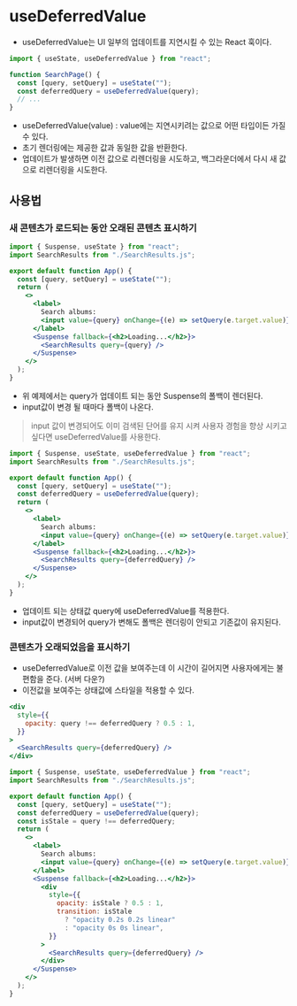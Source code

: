 # useDeferredValue

- useDeferredValue는 UI 일부의 업데이트를 지연시킬 수 있는 React 훅이다.

```jsx
import { useState, useDeferredValue } from "react";

function SearchPage() {
  const [query, setQuery] = useState("");
  const deferredQuery = useDeferredValue(query);
  // ...
}
```

- useDeferredValue(value) : value에는 지연시키려는 값으로 어떤 타입이든 가질 수 있다.
- 초기 렌더링에는 제공한 값과 동일한 값을 반환한다.
- 업데이트가 발생하면 이전 값으로 리렌더링을 시도하고, 백그라운더에서 다시 새 값으로 리렌더링을 시도한다.

## 사용법

### 새 콘텐츠가 로드되는 동안 오래된 콘텐츠 표시하기

```jsx
import { Suspense, useState } from "react";
import SearchResults from "./SearchResults.js";

export default function App() {
  const [query, setQuery] = useState("");
  return (
    <>
      <label>
        Search albums:
        <input value={query} onChange={(e) => setQuery(e.target.value)} />
      </label>
      <Suspense fallback={<h2>Loading...</h2>}>
        <SearchResults query={query} />
      </Suspense>
    </>
  );
}
```

- 위 예제에서는 query가 업데이트 되는 동안 Suspense의 폴백이 렌더된다.
- input값이 변경 될 때마다 폴백이 나온다.

> input 값이 변경되어도 이미 검색된 단어를 유지 시켜 사용자 경험을 향상 시키고 싶다면 useDeferredValue를 사용한다.

```jsx
import { Suspense, useState, useDeferredValue } from "react";
import SearchResults from "./SearchResults.js";

export default function App() {
  const [query, setQuery] = useState("");
  const deferredQuery = useDeferredValue(query);
  return (
    <>
      <label>
        Search albums:
        <input value={query} onChange={(e) => setQuery(e.target.value)} />
      </label>
      <Suspense fallback={<h2>Loading...</h2>}>
        <SearchResults query={deferredQuery} />
      </Suspense>
    </>
  );
}
```

- 업데이트 되는 상태값 query에 useDeferredValue를 적용한다.
- input값이 변경되어 query가 변해도 폴백은 렌더링이 안되고 기존값이 유지된다.

### 콘텐츠가 오래되었음을 표시하기

- useDeferredValue로 이전 값을 보여주는데 이 시간이 길어지면 사용자에게는 불편함을 준다. (서버 다운?)
- 이전값을 보여주는 상태값에 스타일을 적용할 수 있다.

```jsx
<div
  style={{
    opacity: query !== deferredQuery ? 0.5 : 1,
  }}
>
  <SearchResults query={deferredQuery} />
</div>
```

```jsx
import { Suspense, useState, useDeferredValue } from "react";
import SearchResults from "./SearchResults.js";

export default function App() {
  const [query, setQuery] = useState("");
  const deferredQuery = useDeferredValue(query);
  const isStale = query !== deferredQuery;
  return (
    <>
      <label>
        Search albums:
        <input value={query} onChange={(e) => setQuery(e.target.value)} />
      </label>
      <Suspense fallback={<h2>Loading...</h2>}>
        <div
          style={{
            opacity: isStale ? 0.5 : 1,
            transition: isStale
              ? "opacity 0.2s 0.2s linear"
              : "opacity 0s 0s linear",
          }}
        >
          <SearchResults query={deferredQuery} />
        </div>
      </Suspense>
    </>
  );
}
```
